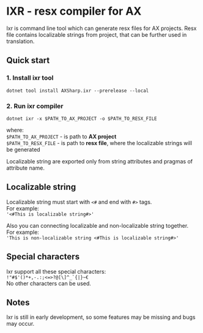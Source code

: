 # IXR - resx compiler for AX

Ixr is command line tool which can generate resx files for AX projects. Resx file contains localizable strings from project, that can be further used in translation.

## Quick start

### 1. Install ixr tool

~~~
dotnet tool install AXSharp.ixr --prerelease --local
~~~

### 2. Run ixr compiler

~~~
dotnet ixr -x $PATH_TO_AX_PROJECT -o $PATH_TO_RESX_FILE
~~~

where:  
`$PATH_TO_AX_PROJECT` - is path to **AX project**  
`$PATH_TO_RESX_FILE` - is path to **resx file**, where the localizable strings will be generated

Localizable string are exported only from string attributes and pragmas of attribute name.

## Localizable string

Localizable string must start with `<#` and end with `#>` tags.  
For example:  
`'<#This is localizable string#>'`

Also you can connecting localizable and non-localizable string together.  
For example:  
`'This is non-localizable string <#This is localizable string#>'`

## Special characters

Ixr support all these special characters:  
``!"#$'()*+,-.:;<=>?@[\]^_`{|}~€``  
No other characters can be used.

## Notes

Ixr is still in early development, so some features may be missing and bugs may occur. 